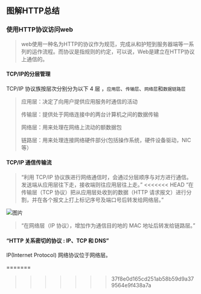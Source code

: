 ## 图解HTTP总结

### 使用HTTP协议访问web
> web使用一种名为HTTP的协议作为规范，完成从和护短到服务器端等一系列的运作流程。而协议是指规则的约定，可以说，Web是建立在HTTP协议上通信的。

#### TCP/IP的分层管理
TCP/IP 协议族按层次分别分为以下 4 层 ，`应用层`、`传输层`、`网络层`和`数据链路层`

> 应用层：决定了向用户提供应用服务时通信的活动
>
> 传输层：提供处于网络连接中的两台计算机之间的数据传输
>
> 网络层：用来处理在网络上流动的额数据包
>
> 链路层：用来处理连接网络硬件部分(包括操作系统，硬件设备驱动，NIC等）

#### TCP/IP 通信传输流

>  “利用 TCP/IP 协议族进行网络通信时，会通过分层顺序与对方进行通信。发送端从应用层往下走，接收端则往应用层往上走。”
<<<<<<< HEAD
> “在传输层（TCP 协议）把从应用层处收到的数据（HTTP 请求报文）进行分割，并在各个报文上打上标记序号及端口号后转发给网络层。”

![图片](https://raw.githubusercontent.com/aototo/blog/master/article/image-20190315165129685.png)



> “在网络层（IP 协议），增加作为通信目的地的 MAC 地址后转发给链路层。”

#### “HTTP 关系密切的协议 : IP、TCP 和 DNS”
IP(Internet Protocol) 网络协议位于网络层。

=======
>
> 
>>>>>>> 37f8e0d165cd251ab58b59d9a379564e9f438a7a

